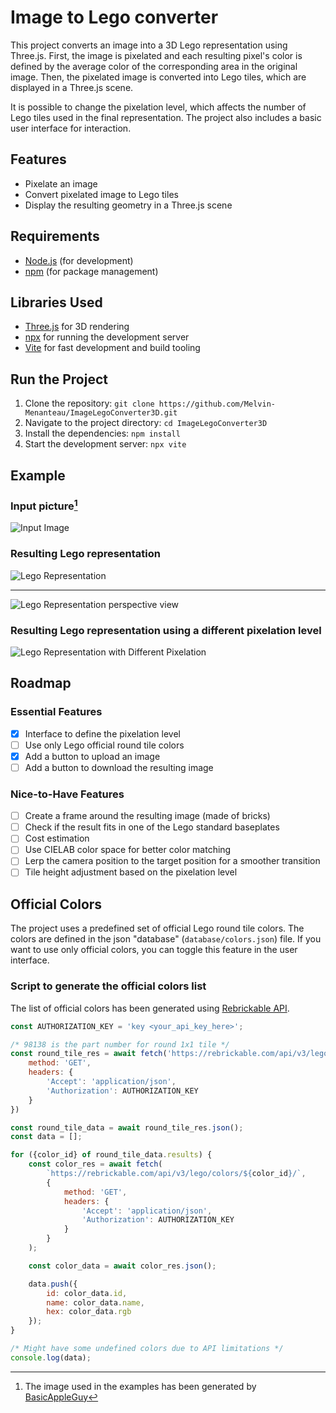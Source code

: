 # Image to Lego converter

This project converts an image into a 3D Lego representation using Three.js. First, the image is pixelated and each resulting pixel's color is defined by the average color of the corresponding area in the original image. Then, the pixelated image is converted into Lego tiles, which are displayed in a Three.js scene.

It is possible to change the pixelation level, which affects the number of Lego tiles used in the final representation. The project also includes a basic user interface for interaction.

## Features

- Pixelate an image
- Convert pixelated image to Lego tiles
- Display the resulting geometry in a Three.js scene

## Requirements

- [Node.js](https://nodejs.org/) (for development)
- [npm](https://www.npmjs.com/) (for package management)

## Libraries Used

- [Three.js](https://threejs.org/) for 3D rendering
- [npx](https://www.npmjs.com/package/npx) for running the development server
- [Vite](https://vitejs.dev/) for fast development and build tooling

## Run the Project

1. Clone the repository: ```git clone https://github.com/Melvin-Menanteau/ImageLegoConverter3D.git```
2. Navigate to the project directory: ```cd ImageLegoConverter3D```
3. Install the dependencies: ```npm install```
4. Start the development server: ```npx vite```

## Example

### Input picture[^artist]

![Input Image](./documentation/resources/images/1.png)

### Resulting Lego representation

![Lego Representation](./documentation/resources/images/pixelated_image_1.png)

----

![Lego Representation perspective view](./documentation/resources/images/pixelated_image_1_pespective.png)

### Resulting Lego representation using a different pixelation level

![Lego Representation with Different Pixelation](./documentation/resources/images/pixelated_image_2.png)

## Roadmap

### Essential Features

- [X] Interface to define the pixelation level
- [ ] Use only Lego official round tile colors
- [X] Add a button to upload an image
- [ ] Add a button to download the resulting image

### Nice-to-Have Features

- [ ] Create a frame around the resulting image (made of bricks)
- [ ] Check if the result fits in one of the Lego standard baseplates
- [ ] Cost estimation
- [ ] Use CIELAB color space for better color matching
- [ ] Lerp the camera position to the target position for a smoother transition
- [ ] Tile height adjustment based on the pixelation level

## Official Colors
The project uses a predefined set of official Lego round tile colors. The colors are defined in the json "database" (`database/colors.json`) file. If you want to use only official colors, you can toggle this feature in the user interface.

### Script to generate the official colors list
The list of official colors has been generated using [Rebrickable API](https://rebrickable.com/api/v3/docs/).

```javascript
const AUTHORIZATION_KEY = 'key <your_api_key_here>';

/* 98138 is the part number for round 1x1 tile */
const round_tile_res = await fetch('https://rebrickable.com/api/v3/lego/parts/98138/colors/', {
    method: 'GET',
    headers: {
        'Accept': 'application/json',
        'Authorization': AUTHORIZATION_KEY
    }
})

const round_tile_data = await round_tile_res.json();
const data = [];

for ({color_id} of round_tile_data.results) {
    const color_res = await fetch(
        `https://rebrickable.com/api/v3/lego/colors/${color_id}/`,
        {
            method: 'GET',
            headers: {
                'Accept': 'application/json',
                'Authorization': AUTHORIZATION_KEY
            }
        }
    );

    const color_data = await color_res.json();

    data.push({
        id: color_data.id,
        name: color_data.name,
        hex: color_data.rgb
    });
}

/* Might have some undefined colors due to API limitations */
console.log(data);
```

[^artist]:
    The image used in the examples has been generated by [BasicAppleGuy](https://basicappleguy.com/basicappleblog/bigstarrysur)